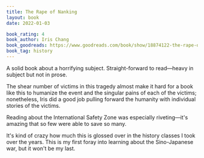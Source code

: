 ```yaml
---
title: The Rape of Nanking
layout: book
date: 2022-01-03

book_rating: 4
book_author: Iris Chang
book_goodreads: https://www.goodreads.com/book/show/18874122-the-rape-of-nanking
book_tag: history
---
```


A solid book about a horrifying subject. Straight-forward to read—heavy in subject but not in prose.

The shear number of victims in this tragedy almost make it hard for a book like this to humanize the event and the singular pains of each of the victims; nonetheless, Iris did a good job pulling forward the humanity with individual stories of the victims. 

Reading about the International Safety Zone was especially riveting—it's amazing that so few were able to save so many.

It's kind of crazy how much this is glossed over in the history classes I took over the years. This is my first foray into learning about the Sino-Japanese war, but it won't be my last. 
